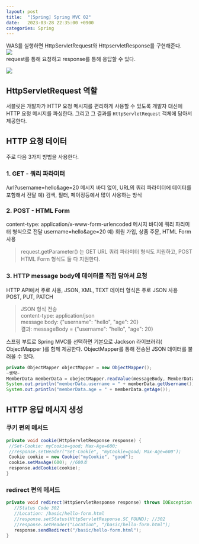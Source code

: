 ```yaml
---
layout: post
title:  "[Spring] Spring MVC 02"
date:   2023-03-28 22:35:00 +0900
categories: Spring
---
```

WAS를 실행하면 HttpServletRequest와 HttpservletResponse를 구현해준다.   
![](https://velog.velcdn.com/images/ghjeong/post/ce749256-4fb9-4c95-ae4a-d4b0aa874f89/image.png)  
request를 통해 요청하고 response를 통해 응답할 수 있다.

![](https://velog.velcdn.com/images/ghjeong/post/5d0e862f-68db-439d-807b-3cc8447c93a9/image.png)

## HttpServletRequest 역할

서블릿은 개발자가 HTTP 요청 메시지를 편리하게 사용할 수 있도록 개발자 대신에 HTTP 요청 메시지를 파싱한다. 그리고 그 결과를 `HttpServletRequest` 객체에 담아서 제공한다.

## HTTP 요청 데이터
주로 다음 3가지 방법을 사용한다.
### 1. GET - 쿼리 파라미터
/url?username=hello&age=20
메시지 바디 없이, URL의 쿼리 파라미터에 데이터를 포함해서 전달
예) 검색, 필터, 페이징등에서 많이 사용하는 방식

### 2. POST - HTML Form
content-type: application/x-www-form-urlencoded
메시지 바디에 쿼리 파리미터 형식으로 전달 username=hello&age=20
예) 회원 가입, 상품 주문, HTML Form 사용
> request.getParameter() 는 GET URL 쿼리 파라미터 형식도 지원하고, POST HTML Form
형식도 둘 다 지원한다.


### 3. HTTP message body에 데이터를 직접 담아서 요청
HTTP API에서 주로 사용, JSON, XML, TEXT
데이터 형식은 주로 JSON 사용
POST, PUT, PATCH
> JSON 형식 전송  
> content-type: application/json  
> message body: {"username": "hello", "age": 20}  
> 결과: messageBody = {"username": "hello", "age": 20}

스프링 부트로 Spring MVC를 선택하면 기본으로 Jackson 라이브러리( ObjectMapper )를 함께 제공한다.
ObjectMapper를 통해 전송된 JSON 데이터를 불러올 수 있다.
```java
private ObjectMapper objectMapper = new ObjectMapper();
~생략~
MemberData memberData = obejectMapper.readValue(messageBody, MemberData.class);
System.out.println("memberData.username = " + memberData.getUsername());
System.out.println("memberData.age = " + memberData.getAge());
```

## HTTP 응답 메시지 생성
### 쿠키 편의 메서드
```java
private void cookie(HttpServletResponse response) {
 //Set-Cookie: myCookie=good; Max-Age=600;
 //response.setHeader("Set-Cookie", "myCookie=good; Max-Age=600");
 Cookie cookie = new Cookie("myCookie", "good");
 cookie.setMaxAge(600); //600초
 response.addCookie(cookie);
}
```
### redirect 편의 메서드
```java
private void redirect(HttpServletResponse response) throws IOException {
   //Status Code 302
   //Location: /basic/hello-form.html
   //response.setStatus(HttpServletResponse.SC_FOUND); //302
   //response.setHeader("Location", "/basic/hello-form.html");
   response.sendRedirect("/basic/hello-form.html");
}
```

